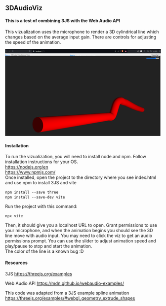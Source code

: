 ## 3DAudioViz
#### This is a test of combining 3JS with the Web Audio API

This vizualization uses the microphone to render a 3D cylindrical line which changes based on the average input gain. 
There are controls for adjusting the speed of the animation. 

![3D Audio Viz](public/screenshot.png)

#### Installation
To run the vizualization, you will need to install node and npm. Follow installation instructions for your OS.
<br>
https://nodejs.org/en
<br>
https://www.npmjs.com/
<br>
Once installed, open the project to the directory where you see index.html and use npm to install 3JS and vite
```
npm install --save three
npm install --save-dev vite
```

Run the project with this command:
```
npx vite
```

Then, it should give you a localhost URL to open. Grant permissions to use your microphone, and when the animation begins you should see the 3D line move with audio input. You may need to click the viz to get an audio permissions prompt. You can use the slider to adjust animation speed and play/pause to stop and start the animation. 
<br>
The color of the line is a known bug :D

#### Resources
3JS
https://threejs.org/examples
<br>

Web Audio API
https://mdn.github.io/webaudio-examples/
<br>

This code was adapted from a 3JS example spline animation
https://threejs.org/examples/#webgl_geometry_extrude_shapes
<br>
